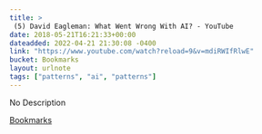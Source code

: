```yaml
---
title: > 
 (5) David Eagleman: What Went Wrong With AI? - YouTube
date: 2018-05-21T16:21:33+00:00
dateadded: 2022-04-21 21:30:08 -0400
link: "https://www.youtube.com/watch?reload=9&v=mdiRWIfRlwE"
bucket: Bookmarks
layout: urlnote
tags: ["patterns", "ai", "patterns"]
--- 
```

No Description
 <!-- end excerpt --> 
<div class='bucket'><a class='internal-link' href='/buckets/bookmarks'>Bookmarks</a></div> 
